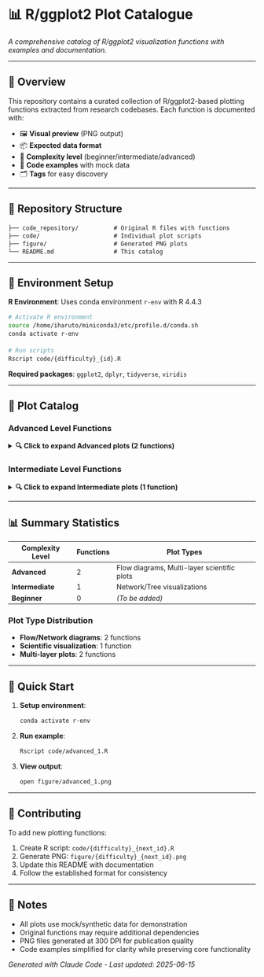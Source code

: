 # 📊 R/ggplot2 Plot Catalogue

*A comprehensive catalog of R/ggplot2 visualization functions with examples and documentation.*

---

## 🎯 Overview

This repository contains a curated collection of R/ggplot2-based plotting functions extracted from research codebases. Each function is documented with:

- 🖼 **Visual preview** (PNG output)
- 📦 **Expected data format** 
- 🧠 **Complexity level** (beginner/intermediate/advanced)
- 🧪 **Code examples** with mock data
- 🗂 **Tags** for easy discovery

---

## 📁 Repository Structure

```
├── code_repository/          # Original R files with functions
├── code/                     # Individual plot scripts  
├── figure/                   # Generated PNG plots
└── README.md                 # This catalog
```

---

## 🔧 Environment Setup

**R Environment**: Uses conda environment `r-env` with R 4.4.3

```bash
# Activate R environment
source /home/iharuto/miniconda3/etc/profile.d/conda.sh
conda activate r-env

# Run scripts
Rscript code/{difficulty}_{id}.R
```

**Required packages**: `ggplot2`, `dplyr`, `tidyverse`, `viridis`

---

## 📖 Plot Catalog

### Advanced Level Functions

<details>
<summary><strong>🔍 Click to expand Advanced plots (2 functions)</strong></summary>

#### 📊 `SankeyArrow()` — Advanced

**File**: [`code/advanced_1.R`](code/advanced_1.R) | **Preview**: ![](figure/advanced_1.png)  
**Original**: `code_repository/figure_function_Brain_Blast.R:3`  
**Plot Type**: Flow Diagram / Sankey  
**Tags**: `flow`, `sankey`, `custom_geometry`, `segments`, `publication`

##### 📦 Expected Data Format

```r
# Function parameters:
values = c(1000, 300, 250, 200, 150, 100)  # Flow values (input + outputs)
label = c("Input", "Process A", "Process B", "Process C", "Process D", "Output")
gap = 0.05           # Gap between segments
size = 4             # Text size
force = FALSE        # Force plot even if inputs != outputs
trans_log = FALSE    # Apply log transformation
```

##### 🧠 Complexity Assessment: **Advanced**
- **Geometric calculations**: Complex positioning algorithms for proportional flows
- **Multiple geom layers**: 15+ `geom_segment()` calls with dynamic coordinates  
- **Custom layout logic**: Iterative flow positioning with mathematical transformations
- **Error handling**: Input validation and flow conservation checks

##### 🧪 Key Code Components

```r
# Core flow visualization logic
for (i in length(op) : 1) {
  # Calculate proportional positions
  line1 <- data.frame(x = -0.4, y = 0, xend = x_inits[i], yend = 0)
  # Dynamic segment creation with curves and arrows
  geom_curve(aes(x = x, y = y, xend = xend, yend = yend), curvature = 0.5)
}
coord_fixed(ratio = 1) + theme_void()
```

---

#### 🧠 `plot_PCA_raw_EEG_mouse()` — Advanced

**File**: [`code/advanced_2.R`](code/advanced_2.R) | **Preview**: ![](figure/advanced_2.png)  
**Original**: `code_repository/figure_function_EEG_analysis.R:38`  
**Plot Type**: Multi-layer Scatter + Time Series  
**Tags**: `PCA`, `EEG`, `neuroscience`, `time_series`, `multi_layer`, `scatter`

##### 📦 Expected Data Format

```r
# Main dataset:
data.frame(
  data.ID = character(),     # Subject/mouse identifier
  latent1 = numeric(),       # First PCA component
  latent2 = numeric(),       # Second PCA component  
  epoch = numeric(),         # Time epoch number
  cluster.4 = factor()       # Phase/cluster assignment
)

# Function parameters:
mouse_id = "M001"      # Mouse to visualize
distance = 1           # Scaling factor for coordinates
```

##### 🧠 Complexity Assessment: **Advanced**
- **Multi-layer composition**: 6+ different geom types (points, segments, paths, text)
- **Coordinate transformations**: Complex mathematical mapping between latent and display space
- **Dynamic color scaling**: Gradient calculations with custom midpoint and range adjustment
- **Data integration**: Combines scatter plot with time series traces in unified coordinate system

##### 🧪 Key Code Components

```r
# Multi-layer visualization with coordinate transformation
ggplot(mapping = aes(latent1, latent2)) +
  geom_point(aes(fill = cluster.4), shape = 21, size = 1) +
  geom_segment(aes(xend = 2.5 * sqrt(2) / distance * latent1, 
                   yend = 2.5 * sqrt(2) / distance * latent2)) +
  geom_path(aes(x, y, group = Epochs, color = log_Sigma), linewidth = 0.1) +
  scale_color_gradient2(high = "red", low = "blue", mid = "gray50") +
  theme_void()
```

</details>

### Intermediate Level Functions

<details>
<summary><strong>🔍 Click to expand Intermediate plots (1 function)</strong></summary>

#### 🌳 `make_template_tree()` — Intermediate

**File**: [`code/intermediate_1.R`](code/intermediate_1.R) | **Preview**: ![](figure/intermediate_1.png)  
**Original**: `code_repository/figure_function_IUNCTIO.R:1`  
**Plot Type**: Circular Tree Network  
**Tags**: `network`, `tree`, `circular`, `hierarchical`, `brain_atlas`, `nodes_edges`

##### 📦 Expected Data Format

```r
data.frame(
  id = numeric(),                    # Unique node identifier
  name = character(),                # Node label/name
  parent_structure_id = numeric(),   # Parent node ID (NA for root)
  color_hex_triplet = character(),   # Hex color without '#'
  depth = numeric()                  # Hierarchical level (0=root, 1=level1, etc.)
)
```

##### 🧠 Complexity Assessment: **Intermediate**
- **Graph data structures**: Parent-child relationship handling with joins
- **Circular positioning**: Trigonometric calculations for node placement
- **Multiple geom coordination**: Points, segments, and text with custom positioning
- **Color customization**: Dynamic color assignment from hex codes

##### 🧪 Key Code Components

```r
# Circular layout with hierarchical positioning
positions <- df %>%
  mutate(
    angle = seq(0, 2*pi, length.out = n_nodes + 1)[1:n_nodes],
    radius = depth + 1,
    x = radius * cos(angle),
    y = radius * sin(angle)
  )

# Network visualization
ggplot() +
  geom_segment(aes(x = parent_x, y = parent_y, xend = child_x, yend = child_y)) +
  geom_point(aes(x = x, y = y, color = I(color)), size = 3) +
  coord_fixed()
```

</details>

---

## 📊 Summary Statistics

| Complexity Level | Functions | Plot Types |
|------------------|-----------|------------|
| **Advanced** | 2 | Flow diagrams, Multi-layer scientific plots |
| **Intermediate** | 1 | Network/Tree visualizations |
| **Beginner** | 0 | *(To be added)* |

### Plot Type Distribution
- **Flow/Network diagrams**: 2 functions
- **Scientific visualization**: 1 function  
- **Multi-layer plots**: 2 functions

---

## 🚀 Quick Start

1. **Setup environment**:
   ```bash
   conda activate r-env
   ```

2. **Run example**:
   ```bash
   Rscript code/advanced_1.R
   ```

3. **View output**:
   ```bash
   open figure/advanced_1.png
   ```

---

## 🤝 Contributing

To add new plotting functions:

1. Create R script: `code/{difficulty}_{next_id}.R`
2. Generate PNG: `figure/{difficulty}_{next_id}.png`  
3. Update this README with documentation
4. Follow the established format for consistency

---

## 📝 Notes

- All plots use mock/synthetic data for demonstration
- Original functions may require additional dependencies
- PNG files generated at 300 DPI for publication quality
- Code examples simplified for clarity while preserving core functionality

*Generated with Claude Code - Last updated: 2025-06-15*